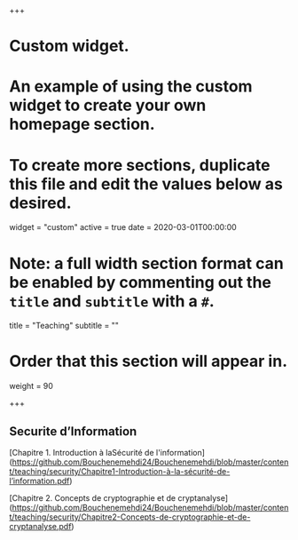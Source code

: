 +++
# Custom widget.
# An example of using the custom widget to create your own homepage section.
# To create more sections, duplicate this file and edit the values below as desired.
widget = "custom"
active = true
date = 2020-03-01T00:00:00

# Note: a full width section format can be enabled by commenting out the `title` and `subtitle` with a `#`.
title = "Teaching"
subtitle = ""

# Order that this section will appear in.
weight = 90

+++
## Securite  d’Information
[Chapitre 1. Introduction à laSécurité de l'information]
(https://github.com/Bouchenemehdi24/Bouchenemehdi/blob/master/content/teaching/security/Chapitre1-Introduction-à-la-sécurité-de-l’information.pdf)
</br>

[Chapitre 2. Concepts de cryptographie et de cryptanalyse]
(https://github.com/Bouchenemehdi24/Bouchenemehdi/blob/master/content/teaching/security/Chapitre2-Concepts-de-cryptographie-et-de-cryptanalyse.pdf)
</br>
